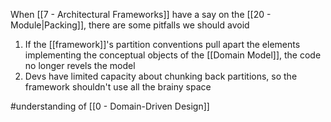 When [[7 - Architectural Frameworks]] have a say on the [[20 - Module|Packing]], there are some pitfalls we should avoid

1. If the [[framework]]'s partition conventions pull apart the elements implementing the conceptual objects of the [[Domain Model]], the code no longer revels the model
2. Devs have limited capacity about chunking back partitions, so the framework shouldn't use all the brainy space

#understanding of [[0 - Domain-Driven Design]]